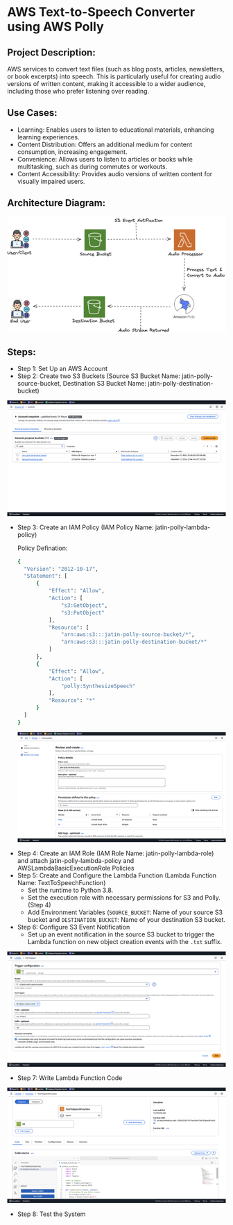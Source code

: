 # **AWS Text-to-Speech Converter using AWS Polly**

## **Project Description:**

AWS services to convert text files (such as blog posts, articles, newsletters, or book excerpts) into speech. This is particularly useful for creating audio versions of written content, making it accessible to a wider audience, including those who prefer listening over reading.

## **Use Cases:**

  -  Learning: Enables users to listen to educational materials, enhancing learning experiences.
  -  Content Distribution: Offers an additional medium for content consumption, increasing engagement.
  -  Convenience: Allows users to listen to articles or books while multitasking, such as during commutes or workouts.
  -  Content Accessibility: Provides audio versions of written content for visually impaired users.

## **Architecture Diagram:**

<p align="center">
  <img src="https://github.com/jatinbunkar/Jatin-AWS-Resume/blob/cc4e2916483f59feb76b63427418e8322f67bf85/Project/Photos/project3image1.png" alt="Screenshot of project3image1">
</p>

## **Steps:**

* Step 1: Set Up an AWS Account 
* Step 2: Create two S3 Buckets (Source S3 Bucket Name: jatin-polly-source-bucket, Destination S3 Bucket Name: jatin-polly-destination-bucket) 

<p align="center">
  <img src="https://github.com/jatinbunkar/Jatin-AWS-Resume/blob/cc4e2916483f59feb76b63427418e8322f67bf85/Project/Photos/project3image2.png" alt="Screenshot of project3image2">
</p>

* Step 3: Create an IAM Policy (IAM Policy Name: jatin-polly-lambda-policy) 

   Policy Defination:

  ```bash
  {
    "Version": "2012-10-17",
    "Statement": [
        {
            "Effect": "Allow",
            "Action": [
                "s3:GetObject",
                "s3:PutObject"
            ],
            "Resource": [
                "arn:aws:s3:::jatin-polly-source-bucket/*",
                "arn:aws:s3:::jatin-polly-destination-bucket/*"
            ]
        },
        {
            "Effect": "Allow",
            "Action": [
                "polly:SynthesizeSpeech"
            ],
            "Resource": "*"
        }
    ]
  }

  ```

  <p align="center">
  <img src="https://github.com/jatinbunkar/Jatin-AWS-Resume/blob/cc4e2916483f59feb76b63427418e8322f67bf85/Project/Photos/project3image3.png" alt="Screenshot of project3image3">
</p>


* Step 4: Create an IAM Role (IAM Role Name: jatin-polly-lambda-role) and attach jatin-polly-lambda-policy and AWSLambdaBasicExecutionRole Policies
* Step 5: Create and Configure the Lambda Function (Lambda Function Name: TextToSpeechFunction)
  - Set the runtime to Python 3.8.
  - Set the execution role with necessary permissions for S3 and Polly. (Step 4)
  - Add Environment Variables (`SOURCE_BUCKET`: Name of your source S3 bucket and `DESTINATION_BUCKET`: Name of your destination S3 bucket.
* Step 6: Configure S3 Event Notification
  - Set up an event notification in the source S3 bucket to trigger the Lambda function on new object creation events with the `.txt` suffix.

<p align="center">
  <img src="https://github.com/jatinbunkar/Jatin-AWS-Resume/blob/cc4e2916483f59feb76b63427418e8322f67bf85/Project/Photos/project3image4.png" alt="Screenshot of project3image4">
</p>


* Step 7: Write Lambda Function Code


<p align="center">
  <img src="https://github.com/jatinbunkar/Jatin-AWS-Resume/blob/cc4e2916483f59feb76b63427418e8322f67bf85/Project/Photos/project3image5.png" alt="Screenshot of project3image5">
</p>

* Step 8: Test the System
